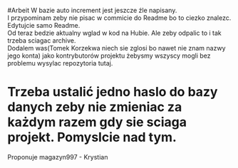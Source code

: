 #Arbeit
W bazie auto increment jest jeszcze źle napisany. <br>
I przypominam zeby nie pisac w commicie do Readme bo to ciezko znalezc. Edytujcie samo Readme. <br>
Od teraz bedzie aktualny wglad w kod na Hubie. Ale zeby odpalic to i tak trzeba sciagac archive.<br>
Dodalem was(Tomek Korzekwa niech sie zglosi bo nawet nie znam nazwy jego konta) jako kontrybutorów projektu żebysmy wszyscy mogli bez problemu wysylac repozytoria tutaj.<br>
# Trzeba ustalić jedno haslo do bazy danych zeby nie zmieniac za każdym razem gdy sie sciaga projekt. Pomyslcie nad tym.<br>
Proponuje magazyn997 - Krystian
